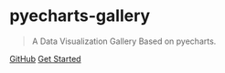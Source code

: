 
# pyecharts-gallery

> A Data Visualization Gallery Based on pyecharts.

[GitHub](https://github.com/pyecharts/pyecharts-gallery)
[Get Started](README.md)
